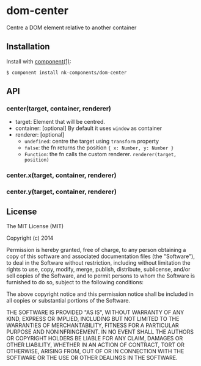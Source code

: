 
# dom-center

  Centre a DOM element relative to another container

## Installation

  Install with [component(1)](http://component.io):

    $ component install nk-components/dom-center

## API

### center(target, container, renderer)

* target: Element that will be centred.
* container: [optional] By default it uses `window` as container
* renderer: [optional]
  * `undefined`: centre the target using `transform` property
  * `false`: the fn returns the position `{ x: Number, y: Number }`
  * `Function`: the fn calls the custom renderer. `renderer(target, position)`

### center.x(target, container, renderer)

### center.y(target, container, renderer)

## License

  The MIT License (MIT)

  Copyright (c) 2014 <copyright holders>

  Permission is hereby granted, free of charge, to any person obtaining a copy
  of this software and associated documentation files (the "Software"), to deal
  in the Software without restriction, including without limitation the rights
  to use, copy, modify, merge, publish, distribute, sublicense, and/or sell
  copies of the Software, and to permit persons to whom the Software is
  furnished to do so, subject to the following conditions:

  The above copyright notice and this permission notice shall be included in
  all copies or substantial portions of the Software.

  THE SOFTWARE IS PROVIDED "AS IS", WITHOUT WARRANTY OF ANY KIND, EXPRESS OR
  IMPLIED, INCLUDING BUT NOT LIMITED TO THE WARRANTIES OF MERCHANTABILITY,
  FITNESS FOR A PARTICULAR PURPOSE AND NONINFRINGEMENT. IN NO EVENT SHALL THE
  AUTHORS OR COPYRIGHT HOLDERS BE LIABLE FOR ANY CLAIM, DAMAGES OR OTHER
  LIABILITY, WHETHER IN AN ACTION OF CONTRACT, TORT OR OTHERWISE, ARISING FROM,
  OUT OF OR IN CONNECTION WITH THE SOFTWARE OR THE USE OR OTHER DEALINGS IN
  THE SOFTWARE.

